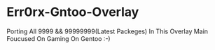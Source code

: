 # Err0rx-Gntoo-Overlay
Porting All 9999 &amp;&amp; 99999999(Latest Packeges) In This Overlay
Main Foucused On Gaming On Gentoo :-)
